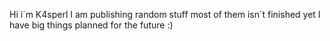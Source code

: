 Hi i´m K4sperl I am publishing random stuff most of them isn´t finished yet
I have big things planned for the future :)
